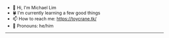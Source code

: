 - 👏 Hi, I'm Michael Lim
- 🍀 I'm currently learning a few good things
- 📫 How to reach me: https://toycrane.tk/
- 🧛 Pronouns: he/him

---

<!--
**michaeldslim/michaeldslim** is a ✨ _special_ ✨ repository because its `README.md` (this file) appears on your GitHub profile.

Here are some ideas to get you started:

- 🔭 I’m currently working on ...
- 🌱 I’m currently learning ...
- 👯 I’m looking to collaborate on ...
- 🤔 I’m looking for help with ...
- 💬 Ask me about ...
- 📫 How to reach me: ...
- 😄 Pronouns: ...
- ⚡ Fun fact: ...
-->
